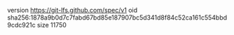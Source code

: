 version https://git-lfs.github.com/spec/v1
oid sha256:1878a9b0d7c7fabd67bd85e187907bc5d341d8f84c52ca161c554bbd9cdc921c
size 11750
